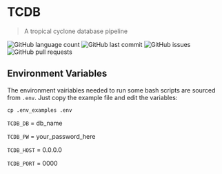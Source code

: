 # TCDB 
> A tropical cyclone database pipeline

![GitHub language count](https://img.shields.io/github/languages/count/jjm0022/tcdb?style=plastic)
![GitHub last commit](https://img.shields.io/github/last-commit/jjm0022/tcdb)
![GitHub issues](https://img.shields.io/github/issues/jjm0022/tcdb)
![GitHub pull requests](https://img.shields.io/github/issues-pr/jjm0022/tcdb)


## Environment Variables
The environment vairiables needed to run some bash scripts are sourced from `.env`. Just copy the example file and edit the variables:
```
cp .env_examples .env
```
`TCDB_DB` = db_name

`TCDB_PW` = your_password_here

`TCDB_HOST` = 0.0.0.0

`TCDB_PORT` = 0000